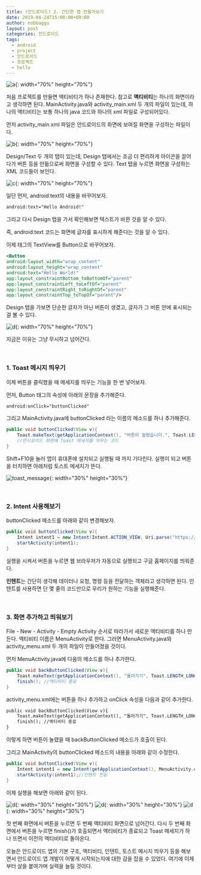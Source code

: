```yaml
---
title: (안드로이드) 2. 간단한 앱 만들어보기
date: 2019-04-24T15:00:00+09:00
author: nobbaggu
layout: post
categories: 안드로이드
tags:
  - android
  - project
  - 안드로이드
  - 프로젝트
  - hello
---
```


![a](/images/android/2/a.png){: width="70%" height="70%"}

처음 프로젝트를 만들면 액티비티가 하나 존재한다. 참고로 **액티비티**는 하나의 화면이라고 생각하면 된다. MainActivity.java와 activity_main.xml 두 개의 파일이 있는데, 하나의 액티비티는 보통 하나의 java 코드와 하나의 xml 파일로 구성되어있다.

먼저 activity_main.xml 파일은 안드로이드의 화면에 보여질 화면을 구성하는 파일이다.

![b](/images/android/2/b.png){: width="70%" height="70%"}

Design/Text 두 개의 탭이 있는데, Design 탭에서는 조금 더 편리하게 아이콘을 끌어다가 버튼 등을 만듦으로써 화면을 구성할 수 있다. Text 탭을 누르면 화면을 구성하는 XML 코드들이 보인다.

![c](/images/android/2/c.png){: width="70%" height="70%"}

일단 먼저, android:text의 내용을 바꾸어보자.

~~~ xml
android:text="Hello Android!"
~~~

그리고 다시 Design 탭을 가서 확인해보면 텍스트가 바뀐 것을 알 수 있다.

즉, android:text 코드는 화면에 글자를 표시하게 해준다는 것을 알 수 있다.

이제 <TextView> 태그의 TextView를 Button으로 바꾸어보자.

~~~ xml
<Button
android:layout_width="wrap_content"
android:layout_height="wrap_content"
android:text="Hello World!"
app:layout_constraintBottom_toBottomOf="parent"
app:layout_constraintLeft_toLeftOf="parent"
app:layout_constraintRight_toRightOf="parent"
app:layout_constraintTop_toTopOf="parent"/>
~~~

Design 탭을 가보면 단순한 글자가 아닌 버튼이 생겼고, 글자가 그 버튼 안에 표시되는 걸 볼 수 있다.

![d](/images/android/2/d.png){: width="70%" height="70%"}

지금은 이유는 그냥 무시하고 넘어간다.

&nbsp;
### 1. Toast 메시지 띄우기

이제 버튼을 클릭했을 때 메세지를 띄우는 기능을 한 번 넣어보자.

먼저, Button 태그의 속성에 아래의 문장을 추가해준다.

~~~ xml
android:onClick="buttonClicked"
~~~

그리고 MainActivity.java에 buttonClicked 라는 이름의 메소드를 하나 추가해준다.

~~~ java
public void buttonClicked(View v){
	Toast.makeText(getApplicationContext(), "버튼이 눌렸습니다.", Toast.LENGTH_LONG);
    //안드로이드 화면에 Toast 메세지를 띄우는 코드
}
~~~

Shift+F10을 눌러 앱이 휴대폰에 설치되고 실행될 때 까지 기다린다. 실행이 되고 버튼을 터치하면 아래처럼 토스트 메세지가 뜬다.

![toast_message](/images/android/2/toast_message.jpg){: width="30%" height="30%"}

&nbsp;
### 2. Intent 사용해보기

buttonClicked 메소드를 아래와 같이 변경해보자.

~~~ java
public void buttonClicked(View v){
    Intent intent1 = new Intent(Intent.ACTION_VIEW, Uri.parse("https://www.google.com"));
    startActivity(intent1);
}
~~~

실행을 시켜서 버튼을 누르면 웹 브라우저가 자동으로 실행되고 구글 홈페이지를 띄워준다.

**인텐트**는 간단히 생각해 데이터나 요청, 명령 등을 전달하는 객체라고 생각하면 된다. 인텐트를 사용하면 단 몇 줄의 코드만으로 우리가 원하는 기능을 실행해준다.

&nbsp;
### 3. 화면 추가하고 띄워보기

File - New - Activity - Empty Activity 순서로 따라가서 새로운 액티비티를 하나 만든다. 액티비티 이름은 MenuActivity로 한다.
그러면 MenuActivity.java와 activity_menu.xml 두 개의 파일이 만들어졌을 것이다.

먼저 MenuActivity.java에 다음의 메소드를 하나 추가한다.

~~~ java
public void backButtonClicked(View v){
    Toast.makeText(getApplicationContext(), "돌아가기", Toast.LENGTH_LONG).show();
    finish(); //액티비티 종료
}
~~~

activity_menu.xml에는 버튼을 하나 추가하고 onClick 속성을 다음과 같이 추가한다.

~~~ xml
public void backButtonClicked(View v){
    Toast.makeText(getApplicationContext(), "돌아가기", Toast.LENGTH_LONG).show();
    finish(); //액티비티 종료
}
~~~

이렇게 하면 버튼이 눌렸을 때 backButtonClicked 메소드가 호출이 된다.

그리고 MainActivity의 buttonClicked 메소드의 내용을 아래와 같이 수정한다.

~~~ java
public void buttonClicked(View v){
    Intent intent1 = new Intent(getApplicationContext(), MenuActivity.class);//새로 만든 액티비티를 인텐트로 만들기
    startActivity(intent1);//인텐트 전달
}
~~~

이제 실행을 해보면 아래와 같이 된다.

![d](/images/android/2/aa.jpg){: width="30%" height="30%"}
![d](/images/android/2/bb.jpg){: width="30%" height="30%"}
![d](/images/android/2/cc.jpg){: width="30%" height="30%"}

첫 번째 화면에서 버튼을 누르면 두 번째 액티비티 화면으로 넘어간다. 다시 두 번째 화면에서 버튼을 누르면 finish()가 호출되면서 액티비티가 종료되고 Toast 메세지가 하나 뜨면서 이전의 액티비티로 돌아온다.

오늘은 안드로이드 앱의 기본 구조, 액티비티, 인텐트, 토스트 메시지 띄우기 등을 해보면서 안드로이드 앱 개발이 어떻게 시작되는지에 대한 감을 잡을 수 있었다. 여기에 이제부터 살을 붙여가며 실력을 늘릴 것이다.